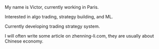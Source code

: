 My name is Victor, currently working in Paris.

Interested in algo trading, strategy building, and ML.

Currently developing trading strategy system.

I will often write some article on zhenning-li.com, they are usually about Chinese economy.
